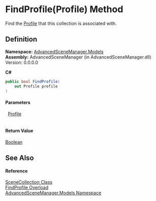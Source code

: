 # FindProfile(Profile) Method


Find the <a href="T_AdvancedSceneManager_Models_Profile">Profile</a> that this collection is associated with.



## Definition
**Namespace:** <a href="N_AdvancedSceneManager_Models">AdvancedSceneManager.Models</a>  
**Assembly:** AdvancedSceneManager (in AdvancedSceneManager.dll) Version: 0.0.0.0

**C#**
``` C#
public bool FindProfile(
	out Profile profile
)
```



#### Parameters
<dl><dt>  <a href="T_AdvancedSceneManager_Models_Profile">Profile</a></dt><dd> </dd></dl>

#### Return Value
<a href="https://learn.microsoft.com/dotnet/api/system.boolean" target="_blank" rel="noopener noreferrer">Boolean</a>

## See Also


#### Reference
<a href="T_AdvancedSceneManager_Models_SceneCollection">SceneCollection Class</a>  
<a href="Overload_AdvancedSceneManager_Models_SceneCollection_FindProfile">FindProfile Overload</a>  
<a href="N_AdvancedSceneManager_Models">AdvancedSceneManager.Models Namespace</a>  
